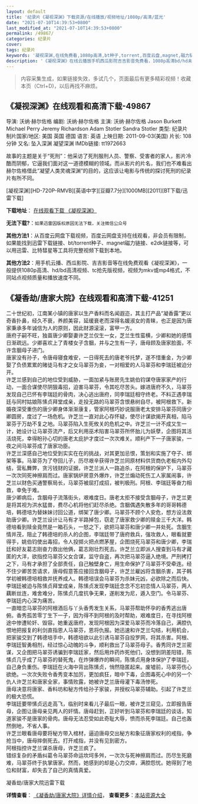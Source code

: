 ```yaml
---
layout: default
title: '纪录片《凝视深渊》下载资源/在线播放/视频地址/1080p/高清/蓝光'
date: "2021-07-10T14:39:53+0800"
last_modified_at: "2021-07-10T14:39:53+0800"
permalink: /49867/
categories: 纪录片
cover:
tags: 纪录片
keywords: '凝视深渊,在线免费看,1080p高清,bt种子,torrent,百度云盘,magnet,磁力链,迅雷下载资源'
description: '《凝视深渊》在线云播放手机西瓜影院吉吉影音免费看，1080p高清bd/hd未删减完整版和tc抢先枪版，mkv/mp4格式，附带bt/torrent种子、magnet/磁力链、百度云盘、网盘资源迅雷下载链接'
---
```


>内容采集生成，如果链接失效，多试几个，页面最后有更多精彩视频！收藏本页（Ctrl+D)，以后再找不麻烦。


## 《凝视深渊》在线观看和高清下载-49867

导演: 沃纳·赫尔佐格 编剧: 沃纳·赫尔佐格 主演: 沃纳·赫尔佐格 Jason Burkett Michael Perry Jeremy Richardson Adam Stotler Sandra Stotler 类型: 纪录片 制片国家/地区: 美国 英国 德国 语言: 英语 上映日期: 2011-09-03(美国) 片长: 108分钟 又名: 坠入深渊 凝望深渊 IMDb链接: tt1972663

故事的主题是关于“死刑”：他采访了死刑服刑人员、警察、受害者的家人，影片冷酷而阴郁，它逼我们面对这一道德模糊的领域。而从影片的片名，我们也不难看出赫尔佐格借此“凝望人类灵魂深渊”的目的，这应该让电影与传统的探讨死刑的纪录片有所不同。


[凝视深渊][HD-720P-RMVB][英语中字][豆瓣7.7分][1000MB][2011][BT下载/迅雷下载]

**下载地址**： [在线观看下载 《凝视深渊》](https://www.btdx8.com/torrent/into_the_abyss_2011.html) 


**无法下载?**：`如果迅雷因版权原因无法下载，关注微信公众号 `

**其他方法1**：从百度云网盘下载视频，百度云网盘支持在线观看，非会员有限制，如果能找到迅雷下载链接、bt/torrent种子、magnet磁力链接、e2dk链接等，可以用迅雷、比特彗星等工具将完整视频下载到本地。

**其他方法2**：用手机云播、西瓜影院、吉吉影音等在线免费观看《凝视深渊》，一般提供1080p高清、hd/bd高清视频、tc抢先版视频，视频为mkv或mp4格式，不同站点视频质量和播放速度不同。


## 《凝香劫/唐家大院》在线观看和高清下载-41251

二十世纪初，江南某小镇的唐家以生产香料而名闻遐迩，其主打产品&ldquo;凝香露&rdquo;更以奇香扑鼻，经久不衰，养颜美容，延缓衰老而深得名媛淑女的青睐，也正是因为唐家秉承多年诚信为人的原则，因此财源滚滚，富甲一方。<br />唐府子嗣不旺，独苗唐少卿娶妻许芝兰仅生一女，芝兰生性蛮横，少卿和她的感情日渐疏远。少卿喜欢上了青楼女子含胭，并与之生有一子，唐母顾及唐家脸面，不许含胭母子进门。<br />唐家没有孙子，令唐母寝食难安，一日得死去的唐老爷托梦，遂不惜重金，为少卿娶了负债累累的赌徒马有才之女马翠芬为妾，一对相爱的人马翠芬和李瑞廷被迫分开。<br />许芝兰感到自己的地位受到威胁，一面加紧与账房先生姚伯钧谋夺唐家家产的行动，一面合谋使尽阴狠毒招，迫害马翠芬，令其吃尽苦头。嫁进唐府不久，马翠芬发现自己已怀有李瑞廷的骨肉，决心逃出唐府，同李瑞廷相守终老。不料正遇李瑞廷与同村姑娘陈愫贞拜堂成亲，走投无路的马翠芬含恨悬树自尽，被阿根救下。新婚夜深受重伤的唐少卿身体渐渐康复，管家阿根巧妙说服唐老太安排马翠芬同唐少卿圆房，度过了一场危机。许芝兰一直对此心存怀疑，使尽计谋欲揭开真相，陷马翠芬于万劫不复之地。马翠芬陷入生死攸关的危机之中。许芝兰一计不成又生一计，她设计让马翠芬流产，后又利用巫术陷害马翠芬所怀胎儿为妖孽，企图将其活活烧死，幸得盼孙心切的唐老太庇护才度过一次次难关。顺利产下一子唐家骏，一夜之间马翠芬成了唐家功臣。<br />许芝兰深感自己地位受到实实在在的挑战，对其更加忌恨，策划和实施了夺子、绑架等事。马翠芬为了夺回儿子，历尽艰辛获得许芝兰同原材料供货商仇老板内外勾结，营私舞弊，贪污钱财的证据，许芝兰派人一路追杀，在阿根的保护下，马翠芬一次次同死神擦肩而过。唐家锅炉房意外爆炸，许芝兰煽动死伤工人家属闹事，许芝兰以财色买通警察局长，马翠芬被屈打成招，被判极刑。阿根、李瑞廷等奋力相救，幸免于难。<br />唐少卿病后，含胭母子流落街头，艰难度日。唐老太拒不接受含胭母子，许芝兰更是将其视为洪水猛兽，费尽心机将他们赶尽杀绝。含胭偶遇失散多年的哥哥韩德培，韩德培为替妹妹讨回公道，绑架了唐少卿。马翠芬不顾个人安危，想方设法救助唐少卿。许芝兰设计让马有才半路掉包，窃走了唐家救少卿的赎金三千大洋。韩德培看到赎金竟然是一箱石头，一怒之下，欲把马翠芬和唐少卿一并处死。含胭生情并茂，阻止了韩德培的杀人的企图，李瑞廷带了唐府救兵，强攻救人，眼看就要得手，姚伯钧使出毒招，令人投掷火把点燃茅屋，企图烧死马翠芬和唐少卿，李瑞廷和好友葛志刚奋力救出他俩，葛志刚壮烈死去。许芝兰立即派人搜查到马有才藏匿的大洋，欲指控马翠芬父女合谋，监守自盗，再次把马翠芬逼入绝境。严刑拷打之下，马有才承担了全部责任，自己触壁身亡，用生命保护了马翠芬不受牵连。经不住少卿苦苦请求，唐母假意答应接回含胭母子，许芝兰雇凶将含胭杀害，其子韩学初被韩德培相救并抚养成人。韩德培误会马翠芬为杀妹元凶，必欲除之而后快。<br />李瑞廷被迫与陈愫贞拜堂成亲，陈愫贞发现李瑞廷念念不忘初恋情人马翠芬，两人藕断丝连，难舍难分，陈愫贞几度抗争无果，遂削发为尼，遁入空门。令马翠芬、李瑞廷内心深为痛苦。<br />一直暗恋马翠芬的阿根酒后与丫头香秀发生关系，马翠芬帮助怀孕的香秀逃出唐俯。香秀孤苦零丁生下一子，因为得不到阿根的及时帮助，艰难度日，在寻找阿根途中惨遭轮奸、毁容。她重返唐府，发现阿根因为深爱马翠芬而冷落自己，满腔仇恨地把报复的利剑直指恩人马翠芬，恩将仇报。她迅速和许芝兰勾结，利用机会，把家骏交到了韩德培手中，韩德培欲以此引诱马翠芬自投罗网，将其杀害。阿根、李瑞廷智勇相剂，经过惊心动魄的斗争，顺利救出了马翠芬母子。香秀同许芝兰密谋，又企图把马翠芬诱骗到李瑞廷家，然后用炸药炸死他们，没想到阴差阳错，陈愫贞几乎成了马翠芬的替死鬼，在炸弹爆炸的瞬间，陈愫贞用身体保护了李瑞廷，自己身负重伤。李瑞廷在火海中背出陈愫贞，悄然隐匿起来。废墟前，马翠芬伤心欲绝。一次次失败令香秀变本加厉，更加疯狂，暗中下毒，企图毒死心中的另一个仇人许芝兰和唐家全家，事情败露，她被许芝兰唐母灌下毒汤惨死。<br />唐母决意将唐家、香料坊和秘方传给孙子家骏，并授权马翠芬辅助。引起了许芝兰的极大恐慌。<br />李瑞廷要带愫贞远走高飞，临别时来看儿子最后一眼，被许芝兰窥见，立即报告唐母，企图让唐母亲见两人的奸情。唐母赶到，正好听到马翠芬和李瑞廷的谈话，知道家骏不是唐家的骨肉。唐母无法忍受如此奇耻大辱，愤而杀死李瑞廷。自己也轰然倒地，不省人事。<br />许芝兰眼看唐母要将秘方带入棺材，逼迫唐母交出秘方和象征唐家权利的戒指，争抢当中，唐母摔倒死去。打开戒指，并没有见到密方。<br />阿根指控许芝兰谋杀唐母，许芝兰疯了。<br />错综复杂的矛盾纠葛令马翠芬命运坎坷多舛，一次次与死神擦肩而过。历尽生死磨难，马翠芬终于执掌唐家。然而，她感到的却是心力交瘁，满腔怨忧。她得到了地位和财富，却失去了自己的真情真爱。<br />


凝香劫/唐家大院迅雷下载

**详情查看**： [《凝香劫/唐家大院》详情介绍](/movie/41251/)， **查看更多**：[本站资源大全](/movie/t/all/)

